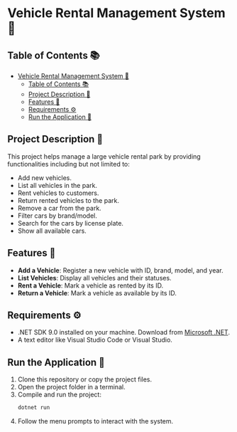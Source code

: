 # Vehicle Rental Management System 🚗

## Table of Contents 📚
- [Vehicle Rental Management System 🚗](#vehicle-rental-management-system-)
  - [Table of Contents 📚](#table-of-contents-)
  - [Project Description 📝](#project-description-)
  - [Features 🌟](#features-)
  - [Requirements ⚙️](#requirements-️)
  - [Run the Application 🚀](#run-the-application-)

## Project Description 📝
This project helps manage a large vehicle rental park by providing functionalities including but not limited to:
- Add new vehicles.
- List all vehicles in the park.
- Rent vehicles to customers.
- Return rented vehicles to the park.
- Remove a car from the park.
- Filter cars by brand/model.
- Search for the cars by license plate.
- Show all available cars.

## Features 🌟
- **Add a Vehicle**: Register a new vehicle with ID, brand, model, and year.
- **List Vehicles**: Display all vehicles and their statuses.
- **Rent a Vehicle**: Mark a vehicle as rented by its ID.
- **Return a Vehicle**: Mark a vehicle as available by its ID.

## Requirements ⚙️
- .NET SDK 9.0 installed on your machine. Download from [Microsoft .NET](https://dotnet.microsoft.com/).
- A text editor like Visual Studio Code or Visual Studio.

## Run the Application 🚀
1. Clone this repository or copy the project files.
2. Open the project folder in a terminal.
3. Compile and run the project:
    ```bash
    dotnet run
    ```
4. Follow the menu prompts to interact with the system.
